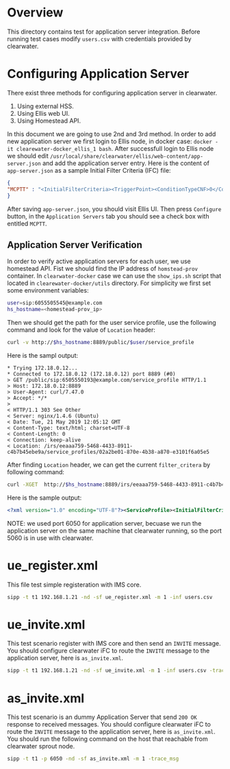 # Overview
This directory contains test for application server integration.
Before running test cases modify `users.csv` with credentials provided by clearwater.

# Configuring Application Server
There exist three methods for configuring application server in clearwater.

1. Using external HSS.
2. Using Ellis web UI.
3. Using Homestead API.

In this document we are going to use 2nd and 3rd method. In order to
add new application server we first login to Ellis node, in docker
case: `docker -it clearewater-docker_ellis_1 bash`.
After successfull login to Ellis node we should edit
`/usr/local/share/clearwater/ellis/web-content/app-server.json` and
add the application server entry.
Here is the content of `app-server.json` as a sample Initial Filter Criteria (IFC) file:

```json
{
"MCPTT" : "<InitialFilterCriteria><TriggerPoint><ConditionTypeCNF>0</ConditionTypeCNF><SPT><ConditionNegated>0</ConditionNegated><Group>0</Group><Method>INVITE</Method><Extension></Extension></SPT></TriggerPoint><ApplicationServer><ServerName>sip:192.168.1.21:6050</ServerName><DefaultHandling>0</DefaultHandling></ApplicationServer></InitialFilterCriteria>"
}

```

After saving `app-server.json`, you should visit Ellis UI.  Then press
`Configure` button, in the `Application Servers` tab you should see a
check box with entitled `MCPTT`.


## Application Server Verification
In order to verify active application servers for each user, we use homestead API.
Fist we should find the IP address of `homstead-prov` container. 
In `clearwater-docker` case we can use the `show_ips.sh` script that
located in `clearewater-docker/utils` directory. 
For simplicity we first set some environment variables:

```bash
user=sip:6055505545@example.com
hs_hostname=<homestead-prov_ip>
```

Then we should get the path for the user service profile, use the following command 
and look for the value of `Location` header:

```bash
curl -v http://$hs_hostname:8889/public/$user/service_profile
```

Here is the sampl output:
```
* Trying 172.18.0.12...
* Connected to 172.18.0.12 (172.18.0.12) port 8889 (#0)
> GET /public/sip:6505550193@example.com/service_profile HTTP/1.1
> Host: 172.18.0.12:8889
> User-Agent: curl/7.47.0
> Accept: */*
>
< HTTP/1.1 303 See Other
< Server: nginx/1.4.6 (Ubuntu)
< Date: Tue, 21 May 2019 12:05:12 GMT
< Content-Type: text/html; charset=UTF-8
< Content-Length: 0
< Connection: keep-alive
< Location: /irs/eeaaa759-5468-4433-8911-c4b7b45ebe9a/service_profiles/02a2be01-870e-4b38-a870-e3101f6a05e5

```

After finding `Location` header, we can get the current `filter_critera` by following command:

```bash
curl -XGET  http://$hs_hostname:8889/irs/eeaaa759-5468-4433-8911-c4b7b45ebe9a/service_profiles/02a2be01-870e-4b38-a870-e3101f6a05e5/filter_criteria

```
Here is the sample output:

```xml
<?xml version="1.0" encoding="UTF-8"?><ServiceProfile><InitialFilterCriteria><TriggerPoint><ConditionTypeCNF>0</ConditionTypeCNF><SPT><ConditionNegated>0</ConditionNegated><Group>0</Group><Method>INVITE</Method><Extension></Extension></SPT></TriggerPoint><ApplicationServer><ServerName>sip:192.168.1.21:6050</ServerName><DefaultHandling>0</DefaultHandling></ApplicationServer></InitialFilterCriteria></ServiceProfile>
```

NOTE: we used port 6050 for application server, becuase we run the
application server on the same machine that clearwater running, so the
port 5060 is in use with clearwater.

# ue_register.xml
This file test simple registeration with IMS core.

```bash
sipp -t t1 192.168.1.21 -nd -sf ue_register.xml -m 1 -inf users.csv
```

# ue_invite.xml
This test scenario register with IMS core and then send an `INVITE` message.
You should configure clearwater iFC to route the `INVITE` message to the application server, here is `as_invite.xml`.

```bash
sipp -t t1 192.168.1.21 -nd -sf ue_invite.xml -m 1 -inf users.csv -trace_msg
```

# as_invite.xml
This test scenario is an dummy Application Server that send `200 OK` response to received messages.
You should configure clearwater iFC to route the `INVITE` message to the application server, here is `as_invite.xml`.
You should run the following command on the host that reachable from clearwater sprout node.

```bash
sipp -t t1 -p 6050 -nd -sf as_invite.xml -m 1 -trace_msg
```
